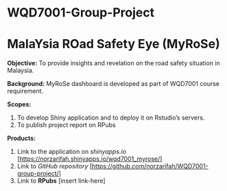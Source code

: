 # WQD7001-Group-Project

# MalaYsia ROad Safety Eye (MyRoSe)

**Objective:** To provide insights and revelation on the road safety situation in Malaysia.

**Background:** MyRoSe dashboard is developed as part of WQD7001 course requirement. 

**Scopes:**
1. To develop Shiny application and to deploy it on Rstudio’s servers.
2. To publish project report on RPubs

**Products:**
1. Link to the application on *shinyapps.io* [https://norzarifah.shinyapps.io/wqd7001_myrose/]
2. Link to *GitHub repository* [https://github.com/norzarifah/WQD7001-group-project/] 
3. Link to **RPubs** [insert link-here]

